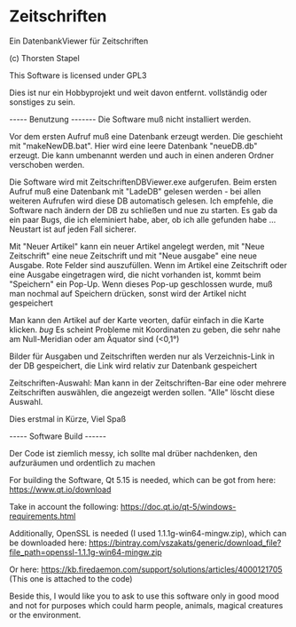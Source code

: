 # Zeitschriften

Ein DatenbankViewer für Zeitschriften

(c) Thorsten Stapel

This Software is licensed under GPL3


Dies ist nur ein Hobbyprojekt und weit davon entfernt. vollständig oder sonstiges zu sein.

----- Benutzung -------
Die Software muß nicht installiert werden.

Vor dem ersten Aufruf muß eine Datenbank erzeugt werden. Die geschieht mit "makeNewDB.bat". Hier wird eine leere Datenbank "neueDB.db" erzeugt. Die kann umbenannt werden und auch in einen anderen Ordner verschoben werden.

Die Software wird mit ZeitschriftenDBViewer.exe aufgerufen.
Beim ersten Aufruf muß eine Datenbank mit "LadeDB" gelesen werden - bei allen weiteren Aufrufen wird diese DB automatisch gelesen. 
Ich empfehle, die Software nach ändern der DB zu schließen und nue zu starten. Es gab da ein paar Bugs, die ich eleminiert habe, aber, ob ich alle gefunden habe ... 
Neustart ist auf jeden Fall sicherer.

Mit "Neuer Artikel" kann ein neuer Artikel angelegt werden, mit "Neue Zeitschrift" eine neue Zeitschrift und mit "Neue ausgabe" eine neue Ausgabe.
Rote Felder sind auszufüllen.
Wenn im Artikel eine Zeitschrift oder eine Ausgabe eingetragen wird, die nicht vorhanden ist, kommt beim "Speichern" ein Pop-Up. Wenn dieses Pop-up geschlossen wurde, muß man nochmal auf Speichern drücken, sonst wird der Artikel nicht gespeichert

Man kann den Artikel auf der Karte veorten, dafür einfach in die Karte klicken. 
*bug* Es scheint Probleme mit Koordinaten zu geben, die sehr nahe am Null-Meridian oder am Äquator sind (<0,1°)

Bilder für Ausgaben und Zeitschriften werden nur als Verzeichnis-Link in der DB gespeichert, die Link wird relativ zur Datenbank gespeichert

Zeitschriften-Auswahl: Man kann in der Zeitschriften-Bar eine oder mehrere Zeitschriften auswählen, die angezeigt werden sollen. "Alle" löscht diese Auswahl.

Dies erstmal in Kürze, Viel Spaß




----- Software Build ------

Der Code ist ziemlich messy,  ich sollte mal drüber nachdenken, den aufzuräumen und ordentlich zu machen

For building the Software, Qt 5.15 is needed, which can be got from here: https://www.qt.io/download

Take in account the following:
https://doc.qt.io/qt-5/windows-requirements.html

Additionally, OpenSSL is needed (I used 1.1.1g-win64-mingw.zip), which can be downloaded here: https://bintray.com/vszakats/generic/download_file?file_path=openssl-1.1.1g-win64-mingw.zip

Or here: https://kb.firedaemon.com/support/solutions/articles/4000121705 (This one is attached to the code)

Beside this, I would like you to ask to use this software only in good mood and not for purposes which could harm people, animals, magical creatures or the environment.

